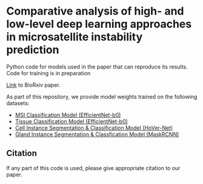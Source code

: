 
# Comparative analysis of high- and low-level deep learning approaches in microsatellite instability prediction

Python code for models used in the paper that can reproduce its results.
Code for training is in preparation <br />

[Link](https://www.sciencedirect.com/science/) to BioRxiv paper. <br />

As part of this repository, we provide model weights trained on the following datasets:

- [MSI Classification Model (EfficientNet-b0)](https://drive.google.com/file/d/1UpwmyIgIwCgLsIkBBavurnUJTClF3YS6/view?usp=sharing)
- [Tissue Classification Model (EfficientNet-b0)](https://drive.google.com/file/d/1eCnr9Ckw5lsmpa1T8OlZ7XGP83DVOFHN/view?usp=sharing)
- [Cell Instance Segmentation & Classification Model (HoVer-Net)](https://github.com/vqdang/hover_net)
- [Gland Instance Segmentation & Classfication Model (MaskRCNN)](https://drive.google.com/file/d/15XeleBjRSSttgzm4jwLKo29B2To5dz7S/view?usp=sharing)

## Citation

If any part of this code is used, please give appropriate citation to our paper. <br />
